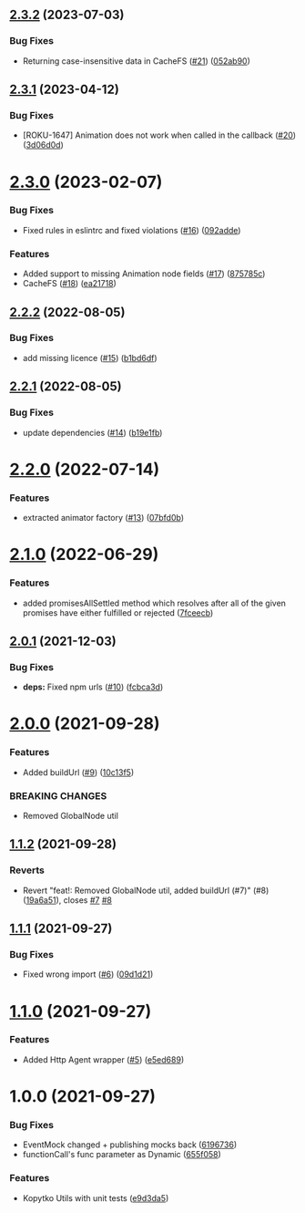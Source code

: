 ## [2.3.2](https://github.com/getndazn/kopytko-utils/compare/v2.3.1...v2.3.2) (2023-07-03)


### Bug Fixes

* Returning case-insensitive data in CacheFS ([#21](https://github.com/getndazn/kopytko-utils/issues/21)) ([052ab90](https://github.com/getndazn/kopytko-utils/commit/052ab900a0fa447187c390a02034a5dac084c859))

## [2.3.1](https://github.com/getndazn/kopytko-utils/compare/v2.3.0...v2.3.1) (2023-04-12)


### Bug Fixes

* [ROKU-1647] Animation does not work when called in the callback ([#20](https://github.com/getndazn/kopytko-utils/issues/20)) ([3d06d0d](https://github.com/getndazn/kopytko-utils/commit/3d06d0d9dc5fbac4a25aadc6af0e2200578829bb))

# [2.3.0](https://github.com/getndazn/kopytko-utils/compare/v2.2.2...v2.3.0) (2023-02-07)


### Bug Fixes

* Fixed rules in eslintrc and fixed violations ([#16](https://github.com/getndazn/kopytko-utils/issues/16)) ([092adde](https://github.com/getndazn/kopytko-utils/commit/092adde4e78cd0ae07556402b30c8ab07b75f876))


### Features

* Added support to missing Animation node fields ([#17](https://github.com/getndazn/kopytko-utils/issues/17)) ([875785c](https://github.com/getndazn/kopytko-utils/commit/875785c057f887cb52ef9fe86b236c3d0ea3f93c))
* CacheFS ([#18](https://github.com/getndazn/kopytko-utils/issues/18)) ([ea21718](https://github.com/getndazn/kopytko-utils/commit/ea217189e3d631f23dc157719e76280fcacb156c))

## [2.2.2](https://github.com/getndazn/kopytko-utils/compare/v2.2.1...v2.2.2) (2022-08-05)


### Bug Fixes

* add missing licence ([#15](https://github.com/getndazn/kopytko-utils/issues/15)) ([b1bd6df](https://github.com/getndazn/kopytko-utils/commit/b1bd6dfe7c44ca638c0d6bdd4c0ea3a2aa3e76da))

## [2.2.1](https://github.com/getndazn/kopytko-utils/compare/v2.2.0...v2.2.1) (2022-08-05)


### Bug Fixes

* update dependencies ([#14](https://github.com/getndazn/kopytko-utils/issues/14)) ([b19e1fb](https://github.com/getndazn/kopytko-utils/commit/b19e1fbda8d2d5f1b76accbbe09e1f27a7748b61))

# [2.2.0](https://github.com/getndazn/kopytko-utils/compare/v2.1.0...v2.2.0) (2022-07-14)


### Features

* extracted animator factory ([#13](https://github.com/getndazn/kopytko-utils/issues/13)) ([07bfd0b](https://github.com/getndazn/kopytko-utils/commit/07bfd0b36d1d6ade760aa31ee17300d27b7638d3))

# [2.1.0](https://github.com/getndazn/kopytko-utils/compare/v2.0.1...v2.1.0) (2022-06-29)


### Features

* added promisesAllSettled method which resolves after all of the given promises have either fulfilled or rejected ([7fceecb](https://github.com/getndazn/kopytko-utils/commit/7fceecb984de84de0d833b933fefa31f74c25005))

## [2.0.1](https://github.com/getndazn/kopytko-utils/compare/v2.0.0...v2.0.1) (2021-12-03)


### Bug Fixes

* **deps:** Fixed npm urls ([#10](https://github.com/getndazn/kopytko-utils/issues/10)) ([fcbca3d](https://github.com/getndazn/kopytko-utils/commit/fcbca3dcc1a8b07440b8bd0ecc5a8f34dfa7946f))

# [2.0.0](https://github.com/getndazn/kopytko-utils/compare/v1.1.2...v2.0.0) (2021-09-28)


### Features

* Added buildUrl ([#9](https://github.com/getndazn/kopytko-utils/issues/9)) ([10c13f5](https://github.com/getndazn/kopytko-utils/commit/10c13f54d1a474d0f7dc6874e1655c15f9af7874))


### BREAKING CHANGES

* Removed GlobalNode util

## [1.1.2](https://github.com/getndazn/kopytko-utils/compare/v1.1.1...v1.1.2) (2021-09-28)


### Reverts

* Revert "feat!: Removed GlobalNode util, added buildUrl (#7)" (#8) ([19a6a51](https://github.com/getndazn/kopytko-utils/commit/19a6a51446b55eaa41ae1feea4649a09747bec90)), closes [#7](https://github.com/getndazn/kopytko-utils/issues/7) [#8](https://github.com/getndazn/kopytko-utils/issues/8)

## [1.1.1](https://github.com/getndazn/kopytko-utils/compare/v1.1.0...v1.1.1) (2021-09-27)


### Bug Fixes

* Fixed wrong import ([#6](https://github.com/getndazn/kopytko-utils/issues/6)) ([09d1d21](https://github.com/getndazn/kopytko-utils/commit/09d1d21e4b50917a1c302b374bf8f49f9b446220))

# [1.1.0](https://github.com/getndazn/kopytko-utils/compare/v1.0.0...v1.1.0) (2021-09-27)


### Features

* Added Http Agent wrapper ([#5](https://github.com/getndazn/kopytko-utils/issues/5)) ([e5ed689](https://github.com/getndazn/kopytko-utils/commit/e5ed689904beb793e5fed156924200dc1a5db5c0))

# 1.0.0 (2021-09-27)


### Bug Fixes

* EventMock changed + publishing mocks back ([6196736](https://github.com/getndazn/kopytko-utils/commit/61967367d7c22545af745583f1c529a4fd05bad7))
* functionCall's func parameter as Dynamic ([655f058](https://github.com/getndazn/kopytko-utils/commit/655f05800f31d48f87cfc12cf09939f99e0b4129))


### Features

* Kopytko Utils with unit tests ([e9d3da5](https://github.com/getndazn/kopytko-utils/commit/e9d3da5ad5611592b362314c4e0697458ebdf81e))
